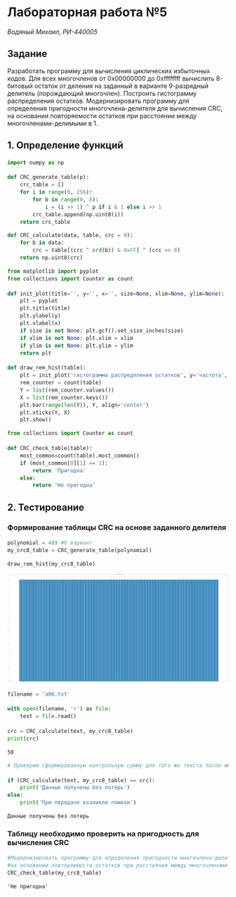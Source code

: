 
# Лабораторная работа №5

*Водяный Михаил, РИ-440005*

## Задание

Разработать программу для вычисления циклических избыточных кодов. Для всех многочленов от 0x00000000 до 0xffffffff вычислить 8-битовый остаток от деления на заданный в варианте 9-разрядный делитель (порождающий многочлен). Построить гистограмму распределения остатков. Модернизировать программу для определения пригодности многочлена-делителя для вычисления CRC, на основании повторяемости остатков при расстоянии между многочленами-делимыми в 1.

## 1. Определение функций


```python
import numpy as np

def CRC_generate_table(p):
    crc_table = []
    for i in range(0, 256):
        for b in range(0, 8):
            i = (i >> 1) ^ p if i & 1 else i >> 1
        crc_table.append(np.uint8(i))
    return crc_table
```


```python
def CRC_calculate(data, table, crc = 0):
    for b in data:
        crc = table[(crc ^ ord(b)) & 0xFF] ^ (crc >> 8)
    return np.uint8(crc)
```


```python
from matplotlib import pyplot
from collections import Counter as count

def init_plot(title='', y='', x='', size=None, xlim=None, ylim=None):
    plt = pyplot
    plt.title(title)
    plt.ylabel(y)
    plt.xlabel(x)
    if size is not None: plt.gcf().set_size_inches(size)
    if xlim is not None: plt.xlim = xlim
    if ylim is not None: plt.ylim = ylim
    return plt

def draw_rem_hist(table):
    plt = init_plot('гистограмма распределения остатков', y='частота', x='остаток', size=(100,50))
    rem_counter = count(table)
    Y = list(rem_counter.values())
    X = list(rem_counter.keys())
    plt.bar(range(len(Y)), Y, align='center')
    plt.xticks(Y, X)
    plt.show()
```


```python
from collections import Counter as count

def CRC_check_table(table): 
    most_common=count(table).most_common() 
    if (most_common[0][1] == 1):
        return 'Пригодна'
    else:
        return 'Не пригодна'
```

## 2. Тестирование

### Формирование таблицы CRC на основе заданного делителя


```python
polynomial = 489 #6 вариант
my_crc8_table = CRC_generate_table(polynomial)
```


```python
draw_rem_hist(my_crc8_table)
```


![png](output_9_0.png)



```python
filename = 'a06.txt'

with open(filename, 'r') as file:
    text = file.read()
    
crc = CRC_calculate(text, my_crc8_table)
print(crc)
```

    50
    


```python
# Проверим сформированную контрольную сумму для того же текста после имитации передачи

if (CRC_calculate(text, my_crc8_table) == crc):
    print('Данные получены без потерь') 
else:
    print('При передаче возникли помехи')

```

    Данные получены без потерь
    

### Таблицу необходимо проверить на пригодность для вычисления CRC



```python
#Модернизировать программу для определения пригодности многочлена-делителя для вычисления CRC, 
#на основании повторяемости остатков при расстоянии между многочленами-делимыми в 1.
CRC_check_table(my_crc8_table)
```




    'Не пригодна'



